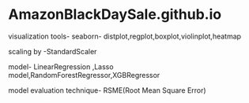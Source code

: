# AmazonBlackDaySale.github.io
visualization tools- seaborn- distplot,regplot,boxplot,violinplot,heatmap

scaling by -StandardScaler

model- LinearRegression ,Lasso model,RandomForestRegressor,XGBRegressor

model evaluation technique- RSME(Root Mean Square Error)
